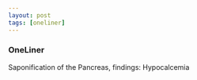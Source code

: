 ```yaml
---
layout: post
tags: [oneliner]
---
```



### OneLiner

Saponification of the Pancreas, findings: Hypocalcemia

